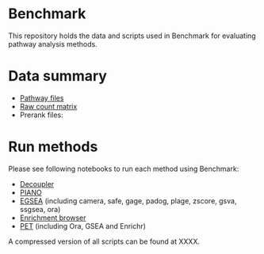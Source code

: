 # Benchmark
This repository holds the data and scripts used in Benchmark for evaluating pathway analysis methods.

# Data summary

* [Pathway files](https://github.com/hedgehug/Benchmark/tree/main/pathway_files)
* [Raw count matrix](https://github.com/hedgehug/Benchmark/tree/main/data/count_matrix)
* Prerank files:

# Run methods

Please see following notebooks to run each method using Benchmark:
* [Decoupler](https://github.com/hedgehug/Benchmark/blob/main/run_decoupler.ipynb)
* [PIANO](https://github.com/hedgehug/Benchmark/blob/main/run_PIANO.ipynb)
* [EGSEA](https://github.com/hedgehug/Benchmark/blob/main/run_EGSEA.ipynb) (including camera, safe, gage, padog, plage, zscore, gsva, ssgsea, ora)
* [Enrichment browser](https://github.com/hedgehug/Benchmark/blob/main/run_Enrichment_browser.ipynb)
* [PET](https://github.com/hedgehug/Benchmark/blob/main/run_PET.ipynb) (including Ora, GSEA and Enrichr)


A compressed version of all scripts can be found at XXXX.
